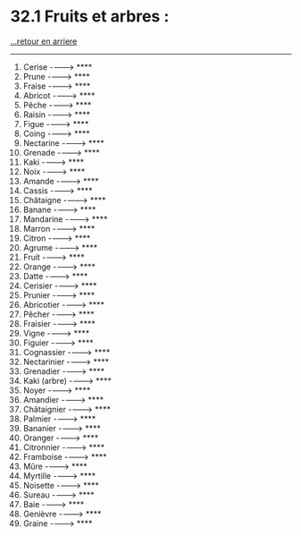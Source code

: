 # 32.1 Fruits et arbres : 

[...retour en arriere](../../../menu_fiches.md)

---

1. Cerise ----> ****
2. Prune   ----> ****
3. Fraise   ----> ****
4. Abricot   ----> ****
5. Pêche   ----> ****
6. Raisin   ----> ****
7. Figue   ----> ****
8. Coing   ----> ****
9. Nectarine   ----> ****
10. Grenade   ----> ****
11. Kaki   ----> ****
12. Noix   ----> ****
13. Amande   ----> ****
14. Cassis   ----> ****
15. Châtaigne   ----> ****
16. Banane   ----> ****
17. Mandarine   ----> ****
18. Marron   ----> ****
19. Citron   ----> ****
20. Agrume   ----> ****
21. Fruit   ----> ****
22. Orange   ----> ****
23. Datte   ----> ****
24. Cerisier   ----> ****
25. Prunier   ----> ****
26. Abricotier   ----> ****
27. Pêcher   ----> ****
28. Fraisier   ----> ****
29. Vigne   ----> ****
30. Figuier   ----> ****
31. Cognassier   ----> ****
32. Nectarinier   ----> ****
33. Grenadier   ----> ****
34. Kaki (arbre)   ----> ****
35. Noyer   ----> ****
36. Amandier   ----> ****
37. Châtaignier   ----> ****
38. Palmier   ----> ****
39. Bananier   ----> ****
40. Oranger   ----> ****
41. Citronnier   ----> ****
42. Framboise   ----> ****
43. Mûre   ----> ****
44. Myrtille   ----> ****
45. Noisette   ----> ****
46. Sureau   ----> ****
47. Baie   ----> ****
48. Genièvre   ----> ****
49. Graine   ----> ****